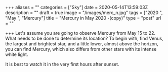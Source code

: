 +++
aliases = ""
categories = ["Sky"]
date = 2020-05-14T13:59:03Z
description = ""
draft = true
image = "/images/merc_n.jpg"
tags = ["2020 ", "May ", "Mercury"]
title = "Mercury in May 2020 -(copy)"
type = "post"
url = ""

+++
Let's assume you are going to observe Mercury from May 15 to 22. What needs to be done to determine its location? To begin with, find Venus, the largest and brightest star, and a little lower, almost above the horizon, you can find Mercury, which also differs from other stars with its intense white light.  
  
It is best to watch it in the very first hours after sunset.